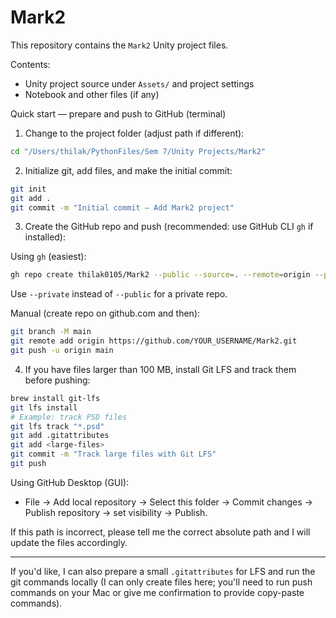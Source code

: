 # Mark2

This repository contains the `Mark2` Unity project files.

Contents:
- Unity project source under `Assets/` and project settings
- Notebook and other files (if any)

Quick start — prepare and push to GitHub (terminal)

1. Change to the project folder (adjust path if different):

```zsh
cd "/Users/thilak/PythonFiles/Sem 7/Unity Projects/Mark2"
```

2. Initialize git, add files, and make the initial commit:

```zsh
git init
git add .
git commit -m "Initial commit — Add Mark2 project"
```

3. Create the GitHub repo and push (recommended: use GitHub CLI `gh` if installed):

Using `gh` (easiest):
```zsh
gh repo create thilak0105/Mark2 --public --source=. --remote=origin --push
```
Use `--private` instead of `--public` for a private repo.

Manual (create repo on github.com and then):
```zsh
git branch -M main
git remote add origin https://github.com/YOUR_USERNAME/Mark2.git
git push -u origin main
```

4. If you have files larger than 100 MB, install Git LFS and track them before pushing:

```zsh
brew install git-lfs
git lfs install
# Example: track PSD files
git lfs track "*.psd"
git add .gitattributes
git add <large-files>
git commit -m "Track large files with Git LFS"
git push
```

Using GitHub Desktop (GUI):
- File → Add local repository → Select this folder → Commit changes → Publish repository → set visibility → Publish.

If this path is incorrect, please tell me the correct absolute path and I will update the files accordingly.

---
If you'd like, I can also prepare a small `.gitattributes` for LFS and run the git commands locally (I can only create files here; you'll need to run push commands on your Mac or give me confirmation to provide copy-paste commands). 